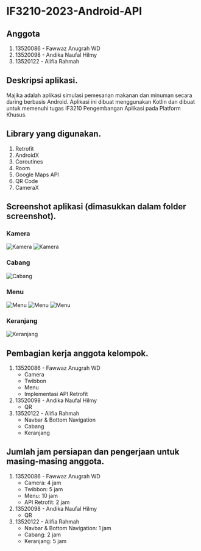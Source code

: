 # IF3210-2023-Android-API

## Anggota
1. 13520086 - Fawwaz Anugrah WD
2. 13520098 - Andika Naufal Hilmy
3. 13520122 - Alifia Rahmah

## Deskripsi aplikasi.
Majika adalah aplikasi simulasi pemesanan makanan dan minuman secara daring berbasis Android.
Aplikasi ini dibuat menggunakan Kotlin dan dibuat untuk memenuhi tugas 
IF3210 Pengembangan Aplikasi pada Platform Khusus.

## Library yang digunakan.
1. Retrofit
2. AndroidX
3. Coroutines
4. Room
5. Google Maps API
6. QR Code
7. CameraX

## Screenshot aplikasi (dimasukkan dalam folder screenshot).

### Kamera
![Kamera](screenshot/camera_1.jpg)
![Kamera](screenshot/camera_2.jpg)

### Cabang
![Cabang](screenshot/branch.jpg)

### Menu
![Menu](screenshot/menu_1.jpg)
![Menu](screenshot/menu_2.jpg)
![Menu](screenshot/menu_3.jpg)

### Keranjang
![Keranjang](screenshot/cart.jpg)

## Pembagian kerja anggota kelompok.

1. 13520086 - Fawwaz Anugrah WD
    - Camera
    - Twibbon
    - Menu
    - Implementasi API Retrofit
2. 13520098 - Andika Naufal Hilmy
   - QR
3. 13520122 - Alifia Rahmah
   - Navbar & Bottom Navigation
   - Cabang
   - Keranjang

## Jumlah jam persiapan dan pengerjaan untuk masing-masing anggota.

1. 13520086 - Fawwaz Anugrah WD
    - Camera: 4 jam
    - Twibbon: 5 jam
    - Menu: 10 jam
    - API Retrofit: 2 jam
2. 13520098 - Andika Naufal Hilmy
    - QR
3. 13520122 - Alifia Rahmah
    - Navbar & Bottom Navigation: 1 jam
    - Cabang: 2 jam
    - Keranjang: 5 jam